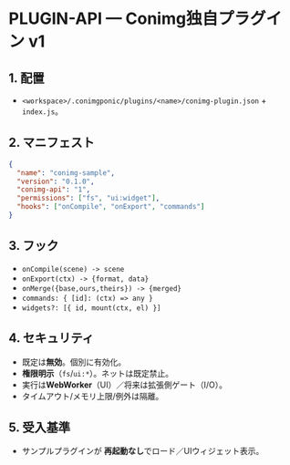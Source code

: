 # PLUGIN-API — Conimg独自プラグイン v1

## 1. 配置
- `<workspace>/.conimgponic/plugins/<name>/conimg-plugin.json` + `index.js`。

## 2. マニフェスト
```json
{
  "name": "conimg-sample",
  "version": "0.1.0",
  "conimg-api": "1",
  "permissions": ["fs", "ui:widget"],
  "hooks": ["onCompile", "onExport", "commands"]
}
```

## 3. フック
- `onCompile(scene) -> scene`
- `onExport(ctx) -> {format, data}`
- `onMerge({base,ours,theirs}) -> {merged}`
- `commands: { [id]: (ctx) => any }`
- `widgets?: [{ id, mount(ctx, el) }]`

## 4. セキュリティ
- 既定は**無効**。個別に有効化。
- **権限明示**（`fs`/`ui:*`）。ネットは既定禁止。
- 実行は**WebWorker**（UI）／将来は拡張側ゲート（I/O）。
- タイムアウト/メモリ上限/例外は隔離。

## 5. 受入基準
- サンプルプラグインが **再起動なし**でロード／UIウィジェット表示。
